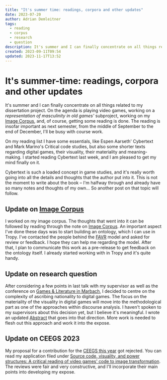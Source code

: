 ```yaml
---
title: "It's summer time: readings, corpora and other updates"
date: 2023-07-20
author: Adrian Demleitner
tags:
  - reading
  - corpus
  - research
  - question
description: It's summer and I can finally concentrate on all things related to my dissertation project. On the agenda is playing video games, working on a representation of masculinity in old games' subproject, working on my Image Corpus, and, of course, getting some reading is done.
created: 2023-09-11T09:54
updated: 2023-11-17T13:52
---
```

# It's summer-time: readings, corpora and other updates
It's summer and I can finally concentrate on all things related to my dissertation project. On the agenda is playing video games, working on a *representation of masculinity in old games'* subproject, working on my [Image Corpus](notes/Image%20Corpus.md), and, of course, getting some reading is done. The reading is insofar important as next semester, from the middle of September to the end of December, I'll be busy with course work.

On my reading list I have some essentials, like Espen Aarseth' Cybertext and Mark Marino's Critical code studies, but also some shorter texts regarding digital games, their visuality, their materiality and meaning-making. I started reading Cybertext last week, and I am pleased to get my mind finally on it.

Cybertext is such a loaded concept in game studies, and it's really worth going into all the details and thoughts that the author put into it. This is not the moment to write about the book – I'm halfway through and already have so many notes and thoughts of my own… So another post on that topic will follow.

## Update on [Image Corpus](notes/Image%20Corpus.md)
I worked on my image corpus. The thoughts that went into it can be followed by reading through the note on [Image Corpus](notes/Image%20Corpus.md). An important aspect I've done these days was to start building an ontology, which I can use in Tropy. I've contacted the people behind the [FAVR](notes/FAVR.md) model and asked for review or feedback. I hope they can help me regarding the model. After that, I plan to communicate this work as a pre-release to get feedback on the ontology itself. I already started working with in Tropy and it's quite handy.

## Update on research question
After considering a few points in last talk with my supervisor as well as the conference on [Games & Literature in Marbach](journal/2023-07-05.md), I decided to centre on the complexity of ascribing nationality to digital games. The focus on the materiality of the visuality in digital games will move into the methodological part as one of the approaches within discourse analysis. I haven't spoken to my supervisors about this decision yet, but I believe it's meaningful. I wrote an updated [Abstract](notes/Abstract.md) that goes into that direction. More work is needed to flesh out this approach and work it into the expose.

## Update on CEEGS 2023
My proposal for a contribution for the [CEEGS this year](https://www.macromedia-fachhochschule.de/de/lp/ceegs-2023/) got rejected. You can read my application filed under [Source code, visuality, and power structures: A critical reading of video games' code to image transformation](output/ceegs_2023/ceegs_2023.md). The reviews were fair and very constructive, and I'll incorporate their main points into developing my expose.

